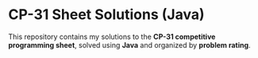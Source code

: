 # CP-31 Sheet Solutions (Java)

This repository contains my solutions to the **CP-31 competitive programming sheet**, solved using **Java** and organized by **problem rating**.



